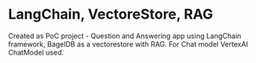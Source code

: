 # LangChain, VectoreStore, RAG

Created as PoC project - Question and Answering app using LangChain framework, BagelDB as a vectorestore with RAG.
For Chat model VertexAI ChatModel used.
